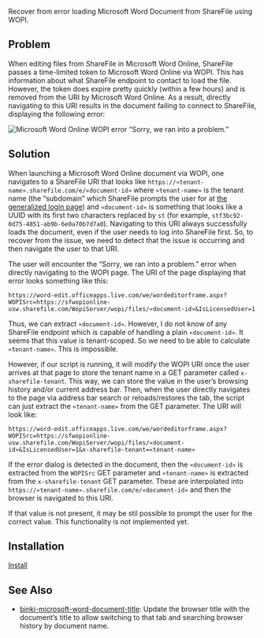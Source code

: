 Recover from error loading Microsoft Word Document from ShareFile using WOPI.

## Problem

When editing files from ShareFile in Microsoft Word Online, ShareFile passes a time-limited token to Microsoft Word Online via WOPI.
This has information about what ShareFile endpoint to contact to load the file.
However, the token does expire pretty quickly (within a few hours) and is removed from the URI by Microsoft Word Online.
As a result, directly navigating to this URI results in the document failing to connect to ShareFile, displaying the following error:

![Microsoft Word Online WOPI error “Sorry, we ran into a problem.”](https://i.imgur.com/wste0fV.png)

## Solution

When launching a Microsoft Word Online document via WOPI, one navigates to a ShareFile URI that looks like `https://«tenant-name».sharefile.com/e/«document-id»` where `«tenant-name»` is the tenant name (the “subdomain” which ShareFile prompts the user for at [the generalized login page](https://secure.sharefile.com/Authentication/Login)) and `«document-id»` is something that looks like a UUID with its first two characters replaced by `st` (for example, `stf3bc92-0d75-4851-ab9b-6e0a70b7d7a0`).
Navigating to this URI always successfully loads the document, even if the user needs to log into ShareFile first.
So, to recover from the issue, we need to detect that the issue is occurring and then navigate the user to that URI.

The user will encounter the “Sorry, we ran into a problem.” error when directly navigating to the WOPI page.
The URI of the page displaying that error looks something like this:

`https://word-edit.officeapps.live.com/we/wordeditorframe.aspx?WOPISrc=https://sfwopionline-usw.sharefile.com/WopiServer/wopi/files/«document-id»&IsLicensedUser=1`

Thus, we can extract `«document-id»`.
However, I do not know of any ShareFile endpoint which is capable of handling a plain `«document-id»`.
It seems that this value is tenant-scoped.
So we need to be able to calculate `«tenant-name»`.
This is impossible.

However, if our script is running, it will modify the WOPI URI once the user arrives at that page to store the tenant name in a GET parameter called `x-sharefile-tenant`.
This way, we can store the value in the user’s browsing history and/or current address bar.
Then, when the user directly navigates to the page via address bar search or reloads/restores the tab, the script can just extract the `«tenant-name»` from the GET parameter.
The URI will look like:

`https://word-edit.officeapps.live.com/we/wordeditorframe.aspx?WOPISrc=https://sfwopionline-usw.sharefile.com/WopiServer/wopi/files/«document-id»&IsLicensedUser=1&x-sharefile-tenant=«tenant-name»`

If the error dialog is detected in the document, then the `«document-id»` is extracted from the `WOPISrc` GET parameter and `«tenant-name»` is extracted from the `x-sharefile-tenant` GET parameter.
These are interpolated into `https://«tenant-name».sharefile.com/e/«document-id»` and then the browser is navigated to this URI.

If that value is not present, it may be stil possible to prompt the user for the correct value.
This functionality is not implemented yet.

## Installation

[Install](binki-sharefile-microsoft-word-recovery.user.js?raw=1)

## See Also

* [binki-microsoft-word-document-title](https://github.com/binki/binki-microsoft-word-document-title): Update the browser title with the document’s title to allow switching to that tab and searching browser history by document name.
